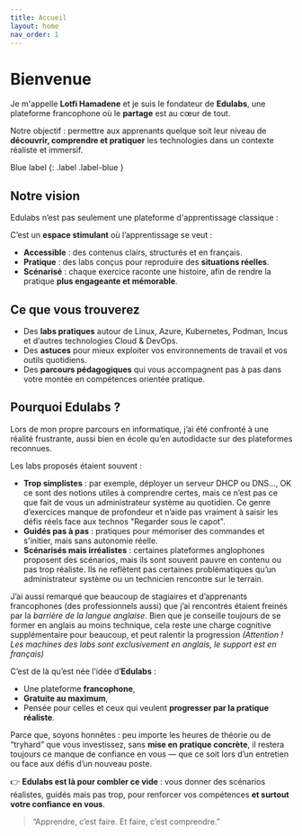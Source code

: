 ```yaml
---
title: Accueil
layout: home
nav_order: 1
---
```


# Bienvenue

Je m'appelle **Lotfi Hamadene** et je suis le fondateur de **Edulabs**, une plateforme francophone où le **partage** est au cœur de tout.  

Notre objectif : permettre aux apprenants quelque soit leur niveau de **découvrir, comprendre et pratiquer** les technologies dans un contexte réaliste et immersif.  

Blue label
{: .label .label-blue }

## Notre vision
Edulabs n’est pas seulement une plateforme d'apprentissage classique :

C’est un **espace stimulant** où l’apprentissage se veut :  
- **Accessible** : des contenus clairs, structurés et en français.  
- **Pratique** : des labs conçus pour reproduire des **situations réelles**.  
- **Scénarisé** : chaque exercice raconte une histoire, afin de rendre la pratique **plus engageante et mémorable**.  

## Ce que vous trouverez
- Des **labs pratiques** autour de Linux, Azure, Kubernetes, Podman, Incus et d’autres technologies Cloud & DevOps.  
- Des **astuces** pour mieux exploiter vos environnements de travail et vos outils quotidiens.  
- Des **parcours pédagogiques** qui vous accompagnent pas à pas dans votre montée en compétences orientée pratique.  


## Pourquoi Edulabs ?

Lors de mon propre parcours en informatique, j’ai été confronté à une réalité frustrante, aussi bien en école qu’en autodidacte sur des plateformes reconnues.  

Les labs proposés étaient souvent :  
- **Trop simplistes** : par exemple, déployer un serveur DHCP ou DNS..., OK ce sont des notions utiles à comprendre certes, mais ce n’est pas ce que fait de vous un administrateur système au quotidien. 
Ce genre d’exercices manque de profondeur et n’aide pas vraiment à saisir les défis réels face aux technos "Regarder sous le capot".  
- **Guidés pas à pas** : pratiques pour mémoriser des commandes et s'initier, mais sans autonomie réelle.  
- **Scénarisés mais irréalistes** : certaines plateformes anglophones proposent des scénarios, mais ils sont souvent pauvre en contenu ou pas trop réaliste. Ils ne reflètent pas certaines problématiques qu’un administrateur système ou un technicien rencontre sur le terrain.  

J’ai aussi remarqué que beaucoup de stagiaires et d’apprenants francophones (des professionnels aussi) que j’ai rencontrés étaient freinés par la *barrière de la langue anglaise*. Bien que je conseille toujours de se former en anglais au moins technique, cela reste une charge cognitive supplémentaire pour beaucoup, et peut ralentir la progression *(Attention ! Les machines des labs sont exclusivement en anglais, le support est en français)*

C’est de là qu’est née l’idée d’**Edulabs** :  
- Une plateforme **francophone**,  
- **Gratuite au maximum**,  
- Pensée pour celles et ceux qui veulent **progresser par la pratique réaliste**.  

Parce que, soyons honnêtes : peu importe les heures de théorie ou de “tryhard” que vous investissez, sans **mise en pratique concrète**, il restera toujours ce manque de confiance en vous — que ce soit lors d’un entretien ou face aux défis d’un nouveau poste.  

👉 **Edulabs est là pour combler ce vide** : vous donner des scénarios réalistes, guidés mais pas trop, pour renforcer vos compétences **et surtout votre confiance en vous**.  

> “Apprendre, c’est faire. Et faire, c’est comprendre.”  
